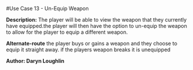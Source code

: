 #Use Case 13 - Un-Equip Weapon

**Description:** The player will be able to view the weapon that they currently have equipped.the player will then have the option to un-equip the weapon to allow for the player to equip a different weapon.

**Alternate-route** the player buys or gains a weapon and they choose to equip it straight away. if the players weapon breaks it is unequipped

**Author: Daryn Loughlin**
